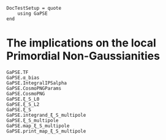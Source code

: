 ```@meta
DocTestSetup = quote
    using GaPSE
end
```

# The implications on the local Primordial Non-Gaussianities


```@docs
GaPSE.TF
GaPSE.α_bias
GaPSE.IntegralIPSalpha
GaPSE.CosmoPNGParams
GaPSE.CosmoPNG
GaPSE.ξ_S_L0
GaPSE.ξ_S_L2
GaPSE.ξ_S
GaPSE.integrand_ξ_S_multipole
GaPSE.ξ_S_multipole
GaPSE.map_ξ_S_multipole
GaPSE.print_map_ξ_S_multipole
```

